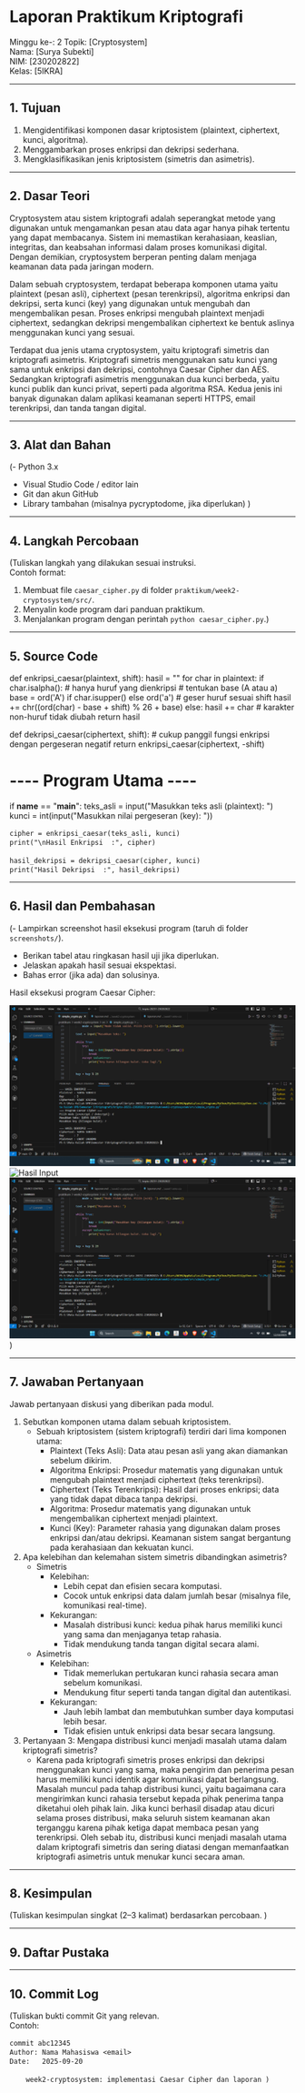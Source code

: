# Laporan Praktikum Kriptografi
Minggu ke-: 2
Topik: [Cryptosystem]  
Nama: [Surya Subekti]  
NIM: [230202822]  
Kelas: [5IKRA]  

---

## 1. Tujuan

1. Mengidentifikasi komponen dasar kriptosistem (plaintext, ciphertext, kunci, algoritma).  
2. Menggambarkan proses enkripsi dan dekripsi sederhana.  
3. Mengklasifikasikan jenis kriptosistem (simetris dan asimetris). 

---

## 2. Dasar Teori
Cryptosystem atau sistem kriptografi adalah seperangkat metode yang digunakan untuk mengamankan pesan atau data agar hanya pihak tertentu yang dapat membacanya. Sistem ini memastikan kerahasiaan, keaslian, integritas, dan keabsahan informasi dalam proses komunikasi digital. Dengan demikian, cryptosystem berperan penting dalam menjaga keamanan data pada jaringan modern.

Dalam sebuah cryptosystem, terdapat beberapa komponen utama yaitu plaintext (pesan asli), ciphertext (pesan terenkripsi), algoritma enkripsi dan dekripsi, serta kunci (key) yang digunakan untuk mengubah dan mengembalikan pesan. Proses enkripsi mengubah plaintext menjadi ciphertext, sedangkan dekripsi mengembalikan ciphertext ke bentuk aslinya menggunakan kunci yang sesuai.

Terdapat dua jenis utama cryptosystem, yaitu kriptografi simetris dan kriptografi asimetris. Kriptografi simetris menggunakan satu kunci yang sama untuk enkripsi dan dekripsi, contohnya Caesar Cipher dan AES. Sedangkan kriptografi asimetris menggunakan dua kunci berbeda, yaitu kunci publik dan kunci privat, seperti pada algoritma RSA. Kedua jenis ini banyak digunakan dalam aplikasi keamanan seperti HTTPS, email terenkripsi, dan tanda tangan digital.

---

## 3. Alat dan Bahan
(- Python 3.x  
- Visual Studio Code / editor lain  
- Git dan akun GitHub  
- Library tambahan (misalnya pycryptodome, jika diperlukan)  )

---

## 4. Langkah Percobaan
(Tuliskan langkah yang dilakukan sesuai instruksi.  
Contoh format:
1. Membuat file `caesar_cipher.py` di folder `praktikum/week2-cryptosystem/src/`.
2. Menyalin kode program dari panduan praktikum.
3. Menjalankan program dengan perintah `python caesar_cipher.py`.)

---

## 5. Source Code
def enkripsi_caesar(plaintext, shift):
    hasil = ""
    for char in plaintext:
        if char.isalpha():  # hanya huruf yang dienkripsi
            # tentukan base (A atau a)
            base = ord('A') if char.isupper() else ord('a')
            # geser huruf sesuai shift
            hasil += chr((ord(char) - base + shift) % 26 + base)
        else:
            hasil += char  # karakter non-huruf tidak diubah
    return hasil


def dekripsi_caesar(ciphertext, shift):
    # cukup panggil fungsi enkripsi dengan pergeseran negatif
    return enkripsi_caesar(ciphertext, -shift)


# ---- Program Utama ----
if __name__ == "__main__":
    teks_asli = input("Masukkan teks asli (plaintext): ")
    kunci = int(input("Masukkan nilai pergeseran (key): "))

    cipher = enkripsi_caesar(teks_asli, kunci)
    print("\nHasil Enkripsi  :", cipher)

    hasil_dekripsi = dekripsi_caesar(cipher, kunci)
    print("Hasil Dekripsi  :", hasil_dekripsi)


---

## 6. Hasil dan Pembahasan
(- Lampirkan screenshot hasil eksekusi program (taruh di folder `screenshots/`).  
- Berikan tabel atau ringkasan hasil uji jika diperlukan.  
- Jelaskan apakah hasil sesuai ekspektasi.  
- Bahas error (jika ada) dan solusinya. 

Hasil eksekusi program Caesar Cipher:

![Hasil Eksekusi](screenshots/output.png)
![Hasil Input](screenshots/input.png)
![Hasil Output](screenshots/output.png)
)

---

## 7. Jawaban Pertanyaan
Jawab pertanyaan diskusi yang diberikan pada modul.  
1. Sebutkan komponen utama dalam sebuah kriptosistem. 
    - Sebuah kriptosistem (sistem kriptografi) terdiri dari lima komponen utama:
        - Plaintext (Teks Asli):
            Data atau pesan asli yang akan diamankan sebelum dikirim.
        - Algoritma Enkripsi:
            Prosedur matematis yang digunakan untuk mengubah plaintext menjadi ciphertext (teks terenkripsi).
        - Ciphertext (Teks Terenkripsi):
            Hasil dari proses enkripsi; data yang tidak dapat dibaca tanpa dekripsi.
        - Algoritma:
            Prosedur matematis yang digunakan untuk mengembalikan ciphertext menjadi plaintext.
        - Kunci (Key):
            Parameter rahasia yang digunakan dalam proses enkripsi dan/atau dekripsi. Keamanan sistem sangat bergantung pada kerahasiaan dan kekuatan kunci.
2. Apa kelebihan dan kelemahan sistem simetris dibandingkan asimetris?
    - Simetris
        - Kelebihan:
            - Lebih cepat dan efisien secara komputasi.
            - Cocok untuk enkripsi data dalam jumlah besar (misalnya file, komunikasi real-time).
        - Kekurangan:
            - Masalah distribusi kunci: kedua pihak harus memiliki kunci yang sama dan menjaganya tetap rahasia.
            - Tidak mendukung tanda tangan digital secara alami.
    - Asimetris
        - Kelebihan:
            - Tidak memerlukan pertukaran kunci rahasia secara aman sebelum komunikasi.
            - Mendukung fitur seperti tanda tangan digital dan autentikasi.
        - Kekurangan:
            - Jauh lebih lambat dan membutuhkan sumber daya komputasi lebih besar.
            - Tidak efisien untuk enkripsi data besar secara langsung.
3. Pertanyaan 3: Mengapa distribusi kunci menjadi masalah utama dalam kriptografi simetris?
    - Karena pada kriptografi simetris proses enkripsi dan dekripsi menggunakan kunci yang sama, maka pengirim dan penerima pesan harus memiliki kunci identik agar komunikasi dapat berlangsung. Masalah muncul pada tahap distribusi kunci, yaitu bagaimana cara mengirimkan kunci rahasia tersebut kepada pihak penerima tanpa diketahui oleh pihak lain. Jika kunci berhasil disadap atau dicuri selama proses distribusi, maka seluruh sistem keamanan akan terganggu karena pihak ketiga dapat membaca pesan yang terenkripsi. Oleh sebab itu, distribusi kunci menjadi masalah utama dalam kriptografi simetris dan sering diatasi dengan memanfaatkan kriptografi asimetris untuk menukar kunci secara aman.

---

## 8. Kesimpulan
(Tuliskan kesimpulan singkat (2–3 kalimat) berdasarkan percobaan.  )

---

## 9. Daftar Pustaka


---

## 10. Commit Log
(Tuliskan bukti commit Git yang relevan.  
Contoh:
```
commit abc12345
Author: Nama Mahasiswa <email>
Date:   2025-09-20

    week2-cryptosystem: implementasi Caesar Cipher dan laporan )
```
